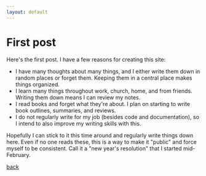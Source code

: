 ```yaml
---
layout: default
---
```


# First post

Here's the first post. I have a few reasons for creating this site:

* I have many thoughts about many things, and I either write them down in random places or forget them. Keeping them in a central place makes things organized.
* I learn many things throughout work, church, home, and from friends. Writing them down means I can review my notes.
* I read books and forget what they're about. I plan on starting to write book outlines, summaries, and reviews.
* I do not regularly write for my job (besides code and documentation), so I intend to also improve my writing skills with this.

Hopefully I can stick to it this time around and regularly write things down here. Even if no one reads these, this is a way to make it "public" and force myself to be consistent. Call it a "new year's resolution" that I started mid-February.

[back](../)
